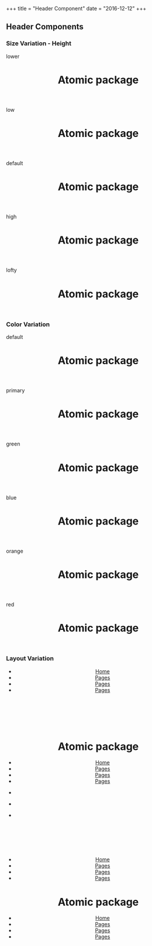 +++
title = "Header Component"
date = "2016-12-12"
+++

## Header Components

### Size Variation - Height
lower
<header class="header lower">
  <div class="box">
    <h1 class="title header mini">Atomic package</h1>
  </div>
</header>

low
<header class="header low">
  <div class="box">
    <h1 class="title header mini">Atomic package</h1>
  </div>
</header>

default
<header class="header">
  <div class="box">
    <h1 class="title header">Atomic package</h1>
  </div>
</header>

high
<header class="header high">
  <div class="box">
    <h1 class="title header">Atomic package</h1>
  </div>
</header>

lofty
<header class="header lofty">
  <div class="box">
    <h1 class="title header">Atomic package</h1>
  </div>
</header>

### Color Variation
default
<header class="header">
  <div class="box">
    <h1 class="title header">Atomic package</h1>
  </div>
</header>


primary
<header class="header primary">
  <div class="box">
    <h1 class="title header white">Atomic package</h1>
  </div>
</header>

green
<header class="header green">
  <div class="box">
    <h1 class="title header white">Atomic package</h1>    
  </div>
</header>

blue
<header class="header blue">
  <div class="box">
    <h1 class="title header white">Atomic package</h1>
  </div>
</header>

orange
<header class="header orange">
  <div class="box">
    <h1 class="title header white">Atomic package</h1>
  </div>
</header>

red
<header class="header red">
  <div class="box">
    <h1 class="title header white">Atomic package</h1>
  </div>
</header>


### Layout Variation

<header class="header">
  <div class="box">
      <nav class="menu">
        <ul class="menuList right">
          <li>
            <a href="">Home</a>
          </li>
          <li>
            <a href="">Pages</a>
          </li>
          <li>
            <a href="">Pages</a>
          </li>
          <li>
            <a href="">Pages</a>
          </li>
        </ul>
      </nav>
  </div>
</header>

<br>
<br>

<header class="header">
  <div class="box">
    <h1 class="title header">Atomic package</h1>
    <nav class="menu">
      <ul class="menuList right">
        <li>
          <a href="">Home</a>
        </li>
        <li>
          <a href="">Pages</a>
        </li>
        <li>
          <a href="">Pages</a>
        </li>
        <li>
          <a href="">Pages</a>
        </li>
      </ul>
    </nav>
    <ul class="iconList right">
      <li>
        <p class="iconBtn">
          <a href="#"><span class="icon ap-github"></span></a>
        </p>
      </li>
      <li>
        <p class="iconBtn">
          <a href="#"><span class="icon ap-rss"></span></a>
        </p>
      </li>
      <li>
        <p class="iconBtn">
          <a href="#"><span class="icon ap-twitter"></span></a>
        </p>
      </li>
    </ul>
  </div>
</header>

<br>
<br>

<header class="header">
  <div class="box center">
    <nav class="menu">
      <ul class="menuList">
        <li>
          <a href="">Home</a>
        </li>
        <li>
          <a href="">Pages</a>
        </li>
        <li>
          <a href="">Pages</a>
        </li>
        <li>
          <a href="">Pages</a>
        </li>
      </ul>
    </nav>
    <h1 class="title header">Atomic package</h1>
    <nav class="menu">
      <ul class="menuList">
        <li>
          <a href="">Home</a>
        </li>
        <li>
          <a href="">Pages</a>
        </li>
        <li>
          <a href="">Pages</a>
        </li>
        <li>
          <a href="">Pages</a>
        </li>
      </ul>
    </nav>
  </div>
</header>

<br>
<br>